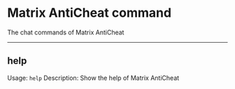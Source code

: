 # Matrix AntiCheat command
The chat commands of Matrix AntiCheat
- - -
## help
Usage: `help`
Description: Show the help of Matrix AntiCheat
